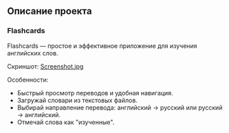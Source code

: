 
## Описание проекта

### Flashcards

Flashcards — простое и эффективное приложение для изучения английских слов.

Скриншот: [Screenshot.jpg](https://github.com/DmitriyChiroky/projects/blob/main/flashcards/Screenshot.jpg)

Особенности:
- Быстрый просмотр переводов и удобная навигация.
- Загружай словари из текстовых файлов.
- Выбирай направление перевода: английский → русский или русский → английский.
- Отмечай слова как "изученные".






